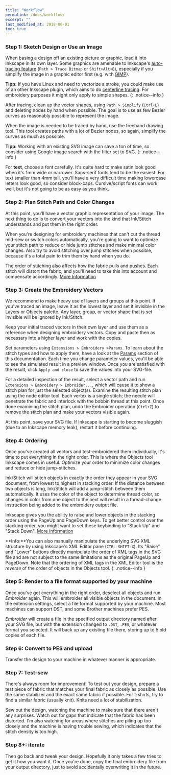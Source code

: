 ```yaml
---
title: "Workflow"
permalink: /docs/workflow/
excerpt: ""
last_modified_at: 2018-06-01
toc: true
---
```

### Step 1: Sketch Design or Use an Image

When basing a design off an existing picture or graphic, load it into Inkscape in its own layer. Some graphics are amenable to Inkscape's [auto-tracing feature](https://inkscape.org/en/doc/tutorials/tracing/tutorial-tracing.html) (`Path > Trace Bitmap` or `Shift+Alt+B`), especially if you simplify the image in a graphic editor first (e.g. with [GIMP](https://www.gimp.org/)).

**Tipp:** If you have Linux and need to vectorize a stroke, you could make use of an other Inkscape plugin, which aims to do [centerline tracing](https://github.com/fablabnbg/inkscape-centerline-trace). For embroidery purposes it might only apply to simple shapes.
{: .notice--info }

After tracing, clean up the vector shapes, using `Path > Simplify` (`Ctrl+L`) and deleting nodes by hand when possible. The goal is to use as few Bezier curves as reasonably possible to represent the image.

When the image is needed to be traced by hand, use the freehand drawing tool. This tool creates paths with a lot of Bezier nodes, so again, simplify the curves as much as possible.

**Tipp:** Working with an existing SVG image can save a ton of time, so consider using Google image search with the filter set to SVG.
{: .notice--info }

For **text**, choose a font carefully. It's quite hard to make satin look good when it's 1mm wide or narrower. Sans-serif fonts tend to be the easiest. For text smaller than 4mm tall, you'll have a very difficult time making lowercase letters look good, so consider block-caps. Cursive/script fonts can work well, but it's not going to be as easy as you think.


### Step 2: Plan Stitch Path and Color Changes

At this point, you'll have a vector graphic representation of your image. The next thing to do is to convert your vectors into the kind that Ink/Stitch understands and put them in the right order.

When you're designing for embroidery machines that can't cut the thread mid-sew or switch colors automatically, you're going to want to optimize your stitch path to reduce or hide jump stitches and make minimal color changes. Also try to avoid stitching over jump stitches when possible, because it's a total pain to trim them by hand when you do.

The order of stitching also affects how the fabric pulls and pushes. Each stitch will distort the fabric, and you'll need to take this into account and compensate accordingly. [More Information](/tutorials/push-pull-compensation/)

### Step 3: Create the Embroidery Vectors

We recommend to make heavy use of layers and groups at this point. If you've traced an image, leave it as the lowest layer and set it invisible in the Layers or Objects palette. Any layer, group, or vector shape that is set invisible will be ignored by Ink/Stitch.

Keep your initial traced vectors in their own layer and use them as a reference when designing embroidery vectors. Copy and paste then as necessary into a higher layer and work with the copies.

Set parameters using `Extensions > Embroidery >Params`. To learn about the stitch types and how to apply them, have a look at the [Params](/docs/params/) section of this documentation. Each time you change parameter values, you'll be able to see the simulated result in a preview window. Once you are satisfied with the result, click `Apply and close` to save the values into your SVG-file.

For a detailed inspection of the result, select a vector path and run `Extensions > Embroidery > Embroider...`, which will cause it to show a stitch plan for just the selected object(s). Examine the resulting stitch plan using the node editor tool. Each vertex is a single stitch; the needle will penetrate the fabric and interlock with the bobbin thread at this point. Once done examining the stitch plan, undo the Embroider operation (`Ctrl+Z`) to remove the stitch plan and make your vectors visible again.

At this point, save your SVG file. If Inkscape is starting to become sluggish (due to an Inkscape memory leak), restart it before continuing.

### Step 4: Ordering

Once you've created all vectors and test-embroidered them individually, it's time to put everything in the right order. This is where the Objects tool Inkscape comes in useful. Optimize your order to minimize color changes and reduce or hide jump-stitches.

Ink/Stitch will stitch objects in exactly the order they appear in your SVG document, from lowest to highest in stacking order. If the distance between two objects is long, Ink/Stitch will add a jump-stitch between them automatically. It uses the color of the object to determine thread color, so changes in color from one object to the next will result in a thread-change instruction being added to the embroidery output file.

Inkscape gives you the ability to raise and lower objects in the stacking order using the PageUp and PageDown keys. To get better control over the stacking order, you might want to set these keybinding to "Stack Up" and "Stack Down". [More Information](/docs/customize/#shortcut-keys)

**Info:**You can also manually manipulate the underlying SVG XML structure by using Inkscape's XML Editor pane (`CTRL-SHIFT-X`). Its "Raise" and "Lower" buttons directly manipulate the order of XML tags in the SVG file and are not subject to the same limitations as the original PageUp and PageDown. Note that the ordering of XML tags in the XML Editor tool is the _reverse_ of the order of objects in the Objects tool.
{: .notice--info }

### Step 5: Render to a file format supported by your machine

Once you've got everything in the right order, deselect all objects and run *Embroider* again. This will embroider all visible objects in the document. In the extension settings, select a file format supported by your machine. Most machines can support DST, and some Brother machines prefer PES.

*Embroider* will create a file in the specified output directory named after your SVG file, but with the extension changed to `.DST`, `.PES`, or whatever format you selected. It will back up any existing file there, storing up to 5 old copies of each file.

### Step 6: Convert to PES and upload

Transfer the design to your machine in whatever manner is appropriate.

### Step 7: Test-sew

There's always room for improvement! To test out your design, prepare a test piece of fabric that matches your final fabric as closely as possible. Use the same stabilizer and the exact same fabric if possible. For t-shirts, try to find a similar fabric (usually knit). Knits need a lot of stabilization.

Sew out the design, watching the machine to make sure that there aren't any surprises. Watch out for gaps that indicate that the fabric has been distorted. I'm also watching for areas where stitches are piling up too closely and the machine is having trouble sewing, which indicates that the stitch density is too high.

### Step 8+: iterate

Then go back and tweak your design. Hopefully it only takes a few tries to get it how you want it. Once you're done, copy the final embroidery file from your output directory, just to avoid accidentally overwriting it in the future.

